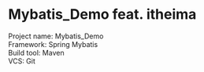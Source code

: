 # Mybatis_Demo feat. itheima </br>
Project name: Mybatis_Demo </br>
Framework: Spring Mybatis </br>
Build tool: Maven </br>
VCS: Git </br>
